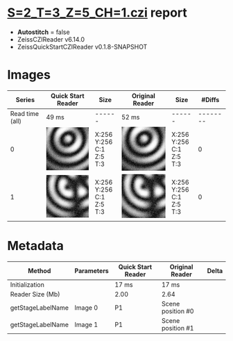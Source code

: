 # [S=2_T=3_Z=5_CH=1.czi](https://zenodo.org/record/7015307/files/S%3D2_T%3D3_Z%3D5_CH%3D1.czi) report
 - **Autostitch** = false
 - ZeissCZIReader v6.14.0
 - ZeissQuickStartCZIReader v0.1.8-SNAPSHOT

# Images 

| Series            | Quick Start Reader | Size | Original Reader | Size | #Diffs |
|-------------------|--------------------|------|-----------------|------|--------|
| Read time (all)   |49 ms|------|52 ms|------|--------|
|0|![S=2_T=3_Z=5_CH=1.quick_true.flat_true.stitch_false.series_0.jpg](S=2_T=3_Z=5_CH=1/S=2_T=3_Z=5_CH=1.quick_true.flat_true.stitch_false.series_0.jpg)|X:256<br>Y:256<br>C:1<br>Z:5<br>T:3|![S=2_T=3_Z=5_CH=1.quick_false.flat_true.stitch_false.series_0.jpg](S=2_T=3_Z=5_CH=1/S=2_T=3_Z=5_CH=1.quick_false.flat_true.stitch_false.series_0.jpg)|X:256<br>Y:256<br>C:1<br>Z:5<br>T:3|0|
|1|![S=2_T=3_Z=5_CH=1.quick_true.flat_true.stitch_false.series_1.jpg](S=2_T=3_Z=5_CH=1/S=2_T=3_Z=5_CH=1.quick_true.flat_true.stitch_false.series_1.jpg)|X:256<br>Y:256<br>C:1<br>Z:5<br>T:3|![S=2_T=3_Z=5_CH=1.quick_false.flat_true.stitch_false.series_1.jpg](S=2_T=3_Z=5_CH=1/S=2_T=3_Z=5_CH=1.quick_false.flat_true.stitch_false.series_1.jpg)|X:256<br>Y:256<br>C:1<br>Z:5<br>T:3|0|

# Metadata

|  Method            | Parameters       | Quick Start Reader | Original Reader | Delta  |
| -------------------|------------------|--------------------|-----------------|------- |
| Initialization     |                  |17 ms|17 ms|        |
| Reader Size (Mb)     |                  |2.00|2.64|        |
| getStageLabelName| Image 0 | P1| Scene position #0| |
| getStageLabelName| Image 1 | P1| Scene position #1| |
